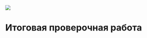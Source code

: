 
<image src = "https://gbcdn.mrgcdn.ru/uploads/asset/4283449/attachment/1251e74b703108ee483caaa98787097d.png">

# Итоговая проверочная работа
